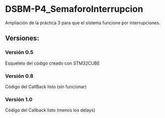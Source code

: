 # DSBM-P4_SemaforoInterrupcion
Ampliación de la práctica 3 para que el sistema funcione por interrupciones.

## Versiones:

### Versión 0.5
Esqueleto del código creado con STM32CUBE

### Versión 0.8
Código del CallBack listo (sin funcionar)

### Versión 1.0
Código del Callback listo (menos los delays)

